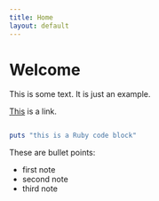 ```yaml
---
title: Home
layout: default
---
```

# Welcome
This is some text. It is just an example.

[This](https://duckduckgo.com) is a link.

```ruby

puts "this is a Ruby code block"

```

These are bullet points:
- first note
- second note
- third note
